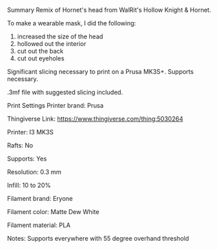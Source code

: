 Summary
Remix of Hornet's head from WalRit's Hollow Knight & Hornet.

To make a wearable mask, I did the following:
1) increased the size of the head
2) hollowed out the interior
3) cut out the back
4) cut out eyeholes

Significant slicing necessary to print on a Prusa MK3S+. Supports necessary.

.3mf file with suggested slicing included.

Print Settings
Printer brand:
Prusa

Thingiverse Link:
https://www.thingiverse.com/thing:5030264


Printer:
I3 MK3S


Rafts:
No

Supports:
Yes

Resolution:
0.3 mm

Infill:
10 to 20%

Filament brand:
Eryone


Filament color:
Matte Dew White


Filament material:
PLA


Notes:
Supports everywhere with 55 degree overhand threshold
